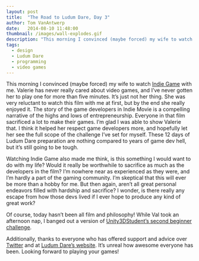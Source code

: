 ```yaml
---
layout: post
title:  "The Road to Ludum Dare, Day 3"
author: Tom VanAntwerp
date:   2014-08-10 11:48:00
thumbnail: /images/wall-explodes.gif
description: "This morning I convinced (maybe forced) my wife to watch Indie Game with me. She was very reluctant to watch this film with me at first, but by the end she really enjoyed it. Everyone in that film sacrificed a lot to make their games. I’m glad I was able to show Valerie that. I think it helped her respect game developers more, and hopefully let her see the full scope of the challenge I’ve set for myself."
tags:
  - design
  - Ludum Dare
  - programming
  - video games
---
```


This morning I convinced (maybe forced) my wife to watch [Indie Game](http://buy.indiegamethemovie.com/) with me. Valerie has never really cared about video games, and I’ve never gotten her to play one for more than five minutes. It’s just not her thing. She was very reluctant to watch this film with me at first, but by the end she really enjoyed it. The story of the game developers in Indie Movie is a compelling narrative of the highs and lows of entrepreneurship. Everyone in that film sacrificed a lot to make their games. I’m glad I was able to show Valerie that. I think it helped her respect game developers more, and hopefully let her see the full scope of the challenge I’ve set for myself. These 12 days of Ludum Dare preparation are nothing compared to years of game dev hell, but it’s still going to be tough.

Watching Indie Game also made me think, is this something I would want to do with my life? Would it really be worthwhile to sacrifice as much as the developers in the film? I’m nowhere near as experienced as they were, and I’m hardly a part of the gaming community. I’m skeptical that this will ever be more than a hobby for me. But then again, aren’t all great personal endeavors filled with hardship and sacrifice? I wonder, is there really any escape from how those devs lived if I ever hope to produce any kind of great work?

Of course, today hasn’t been all film and philosophy! While Val took an afternoon nap, I banged out a version of [Unity3DStudent’s second beginner challenge](http://www.unity3dstudent.com/2010/07/challenge-c02-beginner/).

Additionally, thanks to everyone who has offered support and advice over [Twitter](https://twitter.com/hashtag/LD48?src=hash) and at [Ludum Dare’s website](http://www.ludumdare.com/compo/). It’s unreal how awesome everyone has been. Looking forward to playing your games!
